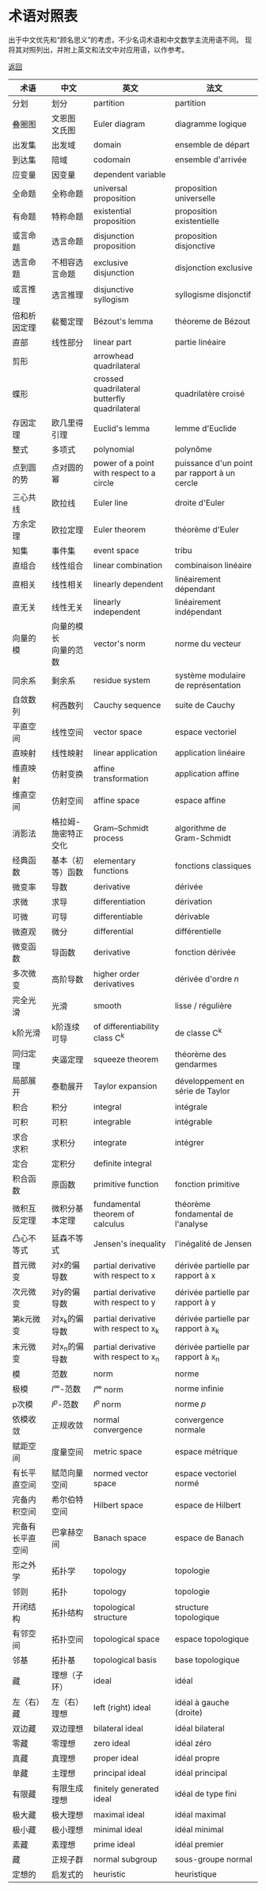 # 术语对照表

出于中文优先和“顾名思义”的考虑，不少名词术语和中文数学主流用语不同。
现将其对照列出，并附上英文和法文中对应用语，以作参考。

[返回](../README.md)

术语 | 中文 | 英文 | 法文
---------|----------|---------|----------
分划 | 划分 | partition | partition
叠圈图 | 文恩图 </br> 文氏图 | Euler diagram | diagramme logique
出发集 | 出发域 | domain | ensemble de départ
到达集 | 陪域 | codomain | ensemble d'arrivée
应变量 | 因变量 | dependent variable | 
全命题 | 全称命题 | universal proposition | proposition universelle
有命题 | 特称命题 | existential proposition | proposition existentielle
或言命题 | 选言命题 | disjunction proposition | proposition disjonctive
选言命题 | 不相容选言命题 | exclusive disjunction | disjonction exclusive
或言推理 | 选言推理 | disjunctive syllogism | syllogisme disjonctif
倍和析因定理 | 裴蜀定理 | Bézout's lemma | théoreme de Bézout
直部 | 线性部分 | linear part | partie linéaire
剪形 | | arrowhead quadrilateral | 
蝶形 | | crossed quadrilateral </br> butterfly quadrilateral | quadrilatère croisé
存因定理 | 欧几里得引理 | Euclid's lemma | lemme d'Euclide
整式 | 多项式 | polynomial | polynôme
点到圆的势 | 点对圆的幂 | power of a point with respect to a circle | puissance d'un point par rapport à un cercle
三心共线 | 欧拉线 | Euler line | droite d'Euler
方余定理 | 欧拉定理 | Euler theorem | théorème d'Euler
知集 | 事件集 | event space | tribu
直组合 | 线性组合 | linear combination | combinaison linéaire
直相关 | 线性相关 | linearly dependent | linéairement dépendant
直无关 | 线性无关 | linearly independent | linéairement indépendant
向量的模 | 向量的模长 </br> 向量的范数 | vector's norm | norme du vecteur
同余系 | 剩余系 | residue system | système modulaire de représentation
自敛数列 | 柯西数列 | Cauchy sequence | suite de Cauchy
平直空间 | 线性空间 | vector space | espace vectoriel
直映射 | 线性映射 | linear application | application linéaire
维直映射 | 仿射变换 | affine transformation | application affine
维直空间 | 仿射空间 | affine space | espace affine
消影法 | 格拉姆-施密特正交化 | Gram–Schmidt process | algorithme de Gram-Schmidt
经典函数 | 基本（初等）函数 | elementary functions | fonctions classiques
微变率 | 导数 | derivative | dérivée
求微 | 求导 | differentiation | dérivation
可微 | 可导 | differentiable | dérivable
微直观 | 微分 | differential | différentielle
微变函数 | 导函数 | derivative | fonction dérivée
多次微变 | 高阶导数 | higher order derivatives |  dérivée d'ordre <i>n</i>
完全光滑| 光滑 | smooth | lisse / régulière
k阶光滑 | k阶连续可导 | of differentiability class C<sup>k</sup> | de classe C<sup>k</sup>
同归定理 | 夹逼定理 | squeeze theorem | théorème des gendarmes
局部展开 | 泰勒展开 | Taylor expansion | développement en série de Taylor
积合 | 积分 | integral | intégrale
可积 | 可积 | integrable | intégrable
求合</br>求积 | 求积分 | integrate | intégrer
定合 | 定积分 | definite integral | 
积合函数 | 原函数 | primitive function | fonction primitive
微积互反定理 | 微积分基本定理 | fundamental theorem of calculus | théorème fondamental de l'analyse
凸心不等式 | 延森不等式 | Jensen's inequality | l'inégalité de Jensen
首元微变 | 对x的偏导数 | partial derivative with respect to x | dérivée partielle par rapport à x
次元微变 | 对y的偏导数 | partial derivative with respect to y | dérivée partielle par rapport à y
第k元微变 | 对x<sub>k</sub>的偏导数 | partial derivative with respect to x<sub>k</sub> | dérivée partielle par rapport à x<sub>k</sub>
末元微变 | 对x<sub>n</sub>的偏导数 | partial derivative with respect to x<sub>n</sub> | dérivée partielle par rapport à x<sub>n</sub>
模 | 范数 | norm | norme
极模 | <i>l</i><sup>∞</sup>-范数 | <i>l</i><sup>∞</sup> norm | norme infinie
p次模 | <i>l</i><sup><i>p</i></sup>-范数 | <i>l</i><sup><i>p</i></sup> norm | norme <i>p</i>
依模收敛 | 正规收敛 | normal convergence | convergence normale
赋距空间 | 度量空间 | metric space | espace métrique
有长平直空间 | 赋范向量空间 | normed vector space | espace vectoriel normé
完备内积空间 | 希尔伯特空间 | Hilbert space | espace de Hilbert
完备有长平直空间 | 巴拿赫空间 | Banach space | espace de Banach
形之外学 | 拓扑学 | topology | topologie
邻则 | 拓扑 | topology | topologie
开闭结构 | 拓扑结构 | topological structure | structure topologique
有邻空间 | 拓扑空间 | topological space | espace topologique
邻基 | 拓扑基 | topological basis | base topologique
藏 | 理想（子环） | ideal | idéal
左（右）藏 | 左（右）理想 | left (right) ideal | idéal à gauche (droite)
双边藏 | 双边理想 | bilateral ideal | idéal bilateral
零藏 | 零理想 | zero ideal | idéal zéro
真藏 | 真理想 | proper ideal | idéal propre
单藏 | 主理想 | principal ideal | idéal principal
有限藏 | 有限生成理想 | finitely generated ideal | idéal de type fini
极大藏 | 极大理想 | maximal ideal | idéal maximal
极小藏 | 极小理想 | minimal ideal | idéal minimal
素藏 | 素理想 | prime ideal | idéal premier
藏 | 正规子群 | normal subgroup | sous-groupe normal
定想的 | 启发式的 | heuristic | heuristique
